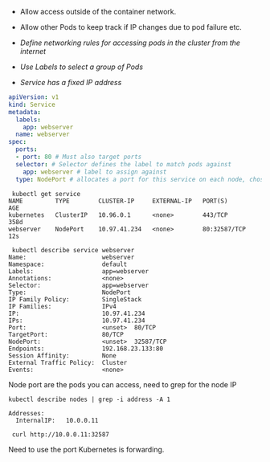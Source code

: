 * Allow access outside of the container network.
* Allow other Pods to keep track if IP changes due to pod failure etc.

* *Define networking rules for accessing pods in the cluster from the internet*
* *Use Labels to select a group of Pods*
* *Service has a fixed IP address*
```YAML
apiVersion: v1
kind: Service
metadata:
  labels:
    app: webserver
  name: webserver
spec:
  ports:
  - port: 80 # Must also target ports
  selector: # Selector defines the label to match pods against 
    app: webserver # label to assign against
  type: NodePort # allocates a port for this service on each node, chosen from available ports unless you specify
```

```Shell
 kubectl get service
NAME         TYPE        CLUSTER-IP     EXTERNAL-IP   PORT(S)        AGE
kubernetes   ClusterIP   10.96.0.1      <none>        443/TCP        358d
webserver    NodePort    10.97.41.234   <none>        80:32587/TCP   12s
```
```Shell
 kubectl describe service webserver
Name:                     webserver
Namespace:                default
Labels:                   app=webserver
Annotations:              <none>
Selector:                 app=webserver
Type:                     NodePort
IP Family Policy:         SingleStack
IP Families:              IPv4
IP:                       10.97.41.234
IPs:                      10.97.41.234
Port:                     <unset>  80/TCP
TargetPort:               80/TCP
NodePort:                 <unset>  32587/TCP
Endpoints:                192.168.23.133:80
Session Affinity:         None
External Traffic Policy:  Cluster
Events:                   <none>
```
Node port are the pods you can access, need to grep for the node IP 
```Shell
kubectl describe nodes | grep -i address -A 1

Addresses:
  InternalIP:   10.0.0.11

 curl http://10.0.0.11:32587
```
Need to use the port Kubernetes is forwarding. 
